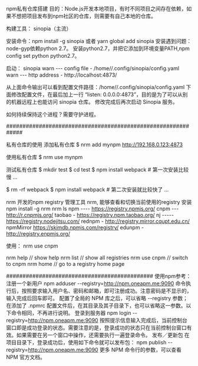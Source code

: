 npm私有仓库搭建
目的：Node.js开发本地项目，有时不同项目之间存在依赖，如果不想把项目发布到npm社区的仓库，则需要有自己本地的仓库。

构建工具：
sinopia（主流）

安装命令：npm install -g sinopia 或者 yarn global add sinopia
安装遇到问题：node-gyp依赖python 2.7。
安装python2.7，并把它添加到环境变量PATH,npm config set python python2.7。

启动： sinopia
 warn  --- config file  - /home/<user>/.config/sinopia/config.yaml
 warn  --- http address - http://localhost:4873/

 从上面命令输出可以看到配置文件路径：/home//.config/sinopia/config.yaml
 下面修改配置文件，在最后加上一行 “listen: 0.0.0.0:4873”，目的是为了可以从别的机器远程上也能访问 sinopia 仓库。
 修改完成后再次启动 Sinopia 服务。

 如何持续保持这个进程？需要守护进程。

 #############################################################

私有仓库的使用
添加私有仓库
$ nrm add mynpm http://192.168.0.123:4873

使用私有仓库
$ nrm use mynpm

测试私有仓库
$ mkdir test
$ cd test
$ npm install webpack # 第一次安装比较慢
...

$ rm -rf webpack
$ npm install webpack # 第二次安装就比较快了
...



nrm
开发的npm registry 管理工具 nrm,  能够查看和切换当前使用的registry
安装 npm install -g nrm
nrm ls
  npm ---- https://registry.npmjs.org/
  cnpm --- http://r.cnpmjs.org/
  taobao - https://registry.npm.taobao.org/
  nj ----- https://registry.nodejitsu.com/
  rednpm - http://registry.mirror.cqupt.edu.cn/
  npmMirror  https://skimdb.npmjs.com/registry/
  edunpm - http://registry.enpmjs.org/

使用： nrm use cnpm

nrm help // show help
nrm list // show all registries
nrm use cnpm // switch to cnpm
nrm home // go to a registry home page


#############################################
使用npm参考：
注册一个新用户
npm adduser --registry=http://npm.oneapm.me:9090
命令执行后，按照要求输入用户名、密码和邮箱，即可注册成功。注意密码是不显示的，输入完成后回车即可。
配置了全局的 NPM 库之后，可以省略 --registry 参数；在添加了 .npmrc 配置文件后，在其目录及其子目录下，也可以省略这一参数。以下命令相同，不再进行说明。
登录到服务器
npm login --registry=http://npm.oneapm.me:9090
按照提示信息输入完成后，当前控制台窗口即是成功登录的状态。需要注意的是，登录成功的状态只在当前控制台窗口有效。如果需要在另一个窗口中操作，还需要执行一遍登录命令。
发布／更新包
在项目目录下，登录成功后，使用如下命令就可以发布包：
npm publish --registry=http://npm.oneapm.me:9090
更多 NPM 命令行的参数，可以查看 NPM 官方文档。
